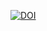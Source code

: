 [![DOI](https://zenodo.org/badge/doi/10.3390/molecules24193478.svg)](https://www.mdpi.com/1420-3049/24/19/3478)
